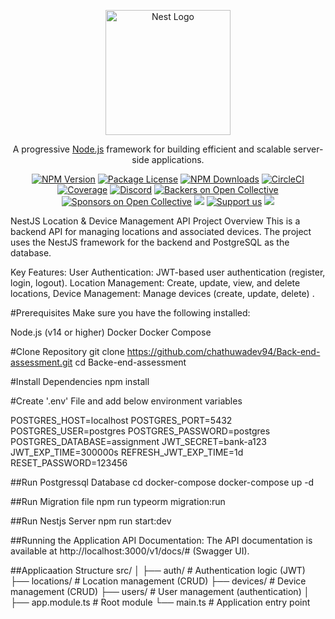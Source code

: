 <p align="center">
  <a href="http://nestjs.com/" target="blank"><img src="https://nestjs.com/img/logo-small.svg" width="200" alt="Nest Logo" /></a>
</p>

[circleci-image]: https://img.shields.io/circleci/build/github/nestjs/nest/master?token=abc123def456
[circleci-url]: https://circleci.com/gh/nestjs/nest

  <p align="center">A progressive <a href="http://nodejs.org" target="_blank">Node.js</a> framework for building efficient and scalable server-side applications.</p>
    <p align="center">
<a href="https://www.npmjs.com/~nestjscore" target="_blank"><img src="https://img.shields.io/npm/v/@nestjs/core.svg" alt="NPM Version" /></a>
<a href="https://www.npmjs.com/~nestjscore" target="_blank"><img src="https://img.shields.io/npm/l/@nestjs/core.svg" alt="Package License" /></a>
<a href="https://www.npmjs.com/~nestjscore" target="_blank"><img src="https://img.shields.io/npm/dm/@nestjs/common.svg" alt="NPM Downloads" /></a>
<a href="https://circleci.com/gh/nestjs/nest" target="_blank"><img src="https://img.shields.io/circleci/build/github/nestjs/nest/master" alt="CircleCI" /></a>
<a href="https://coveralls.io/github/nestjs/nest?branch=master" target="_blank"><img src="https://coveralls.io/repos/github/nestjs/nest/badge.svg?branch=master#9" alt="Coverage" /></a>
<a href="https://discord.gg/G7Qnnhy" target="_blank"><img src="https://img.shields.io/badge/discord-online-brightgreen.svg" alt="Discord"/></a>
<a href="https://opencollective.com/nest#backer" target="_blank"><img src="https://opencollective.com/nest/backers/badge.svg" alt="Backers on Open Collective" /></a>
<a href="https://opencollective.com/nest#sponsor" target="_blank"><img src="https://opencollective.com/nest/sponsors/badge.svg" alt="Sponsors on Open Collective" /></a>
  <a href="https://paypal.me/kamilmysliwiec" target="_blank"><img src="https://img.shields.io/badge/Donate-PayPal-ff3f59.svg"/></a>
    <a href="https://opencollective.com/nest#sponsor"  target="_blank"><img src="https://img.shields.io/badge/Support%20us-Open%20Collective-41B883.svg" alt="Support us"></a>
  <a href="https://twitter.com/nestframework" target="_blank"><img src="https://img.shields.io/twitter/follow/nestframework.svg?style=social&label=Follow"></a>
</p>


NestJS Location & Device Management API
Project Overview
This is a backend API for managing locations and associated devices. The project uses the NestJS framework for the backend and PostgreSQL as the database.

Key Features:
User Authentication: JWT-based user authentication (register, login, logout).
Location Management: Create, update, view, and delete locations, 
Device Management: Manage devices (create, update, delete) .

#Prerequisites
Make sure you have the following installed:

Node.js (v14 or higher)
Docker
Docker Compose

#Clone Repository
git clone https://github.com/chathuwadev94/Back-end-assessment.git
cd Backe-end-assessment

#Install Dependencies
npm install

#Create '.env' File and add below environment variables

POSTGRES_HOST=localhost
POSTGRES_PORT=5432
POSTGRES_USER=postgres
POSTGRES_PASSWORD=postgres
POSTGRES_DATABASE=assignment
JWT_SECRET=bank-a123
JWT_EXP_TIME=300000s
REFRESH_JWT_EXP_TIME=1d
RESET_PASSWORD=123456

##Run Postgressql Database
cd docker-compose
docker-compose up -d

##Run Migration file
npm run typeorm migration:run

##Run Nestjs Server
npm run start:dev

##Running the Application
API Documentation: The API documentation is available at http://localhost:3000/v1/docs/# (Swagger UI).

##Applicaation Structure
src/
│
├── auth/              # Authentication logic (JWT)
├── locations/         # Location management (CRUD)
├── devices/           # Device management (CRUD)
├── users/             # User management (authentication)
│
├── app.module.ts      # Root module
└── main.ts            # Application entry point
